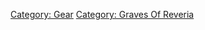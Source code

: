 [Category: Gear](Category:_Gear "wikilink") [Category: Graves Of
Reveria](Category:_Graves_Of_Reveria "wikilink")
